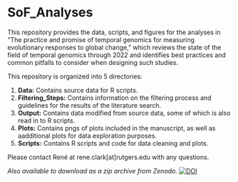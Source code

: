 # SoF_Analyses

This repository provides the data, scripts, and figures for the analyses in "The practice and promise of temporal genomics for measuring evolutionary responses to global change," which reviews the state of the field of temporal genomics through 2022 and identifies best practices and common pitfalls to consider when designing such studies.

This repository is organized into 5 directories:

1. **Data:** Contains source data for R scripts.
2. **Filtering_Steps:** Contains information on the filtering process and guidelines for the results of the literature search.
3. **Output:** Contains data modified from source data, some of which is also read in to R scripts.
4. **Plots:** Contains pngs of plots included in the manuscript, as well as aadditional plots for data exploration purposes.
5. **Scripts:** Contains R scripts and code for data cleaning and plots.

Please contact René at rene.clark[at]rutgers.edu with any questions.

*Also available to download as a zip archive from Zenodo.*
[![DOI](https://zenodo.org/badge/428362953.svg)](https://zenodo.org/badge/latestdoi/428362953)
